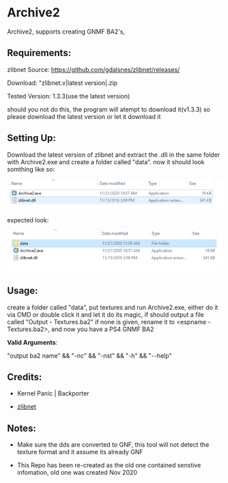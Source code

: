 # Archive2
Archive2, supports creating GNMF BA2's,

**Requirements:**
---------------------------------------------------------------------
zlibnet
Source: https://github.com/gdalsnes/zlibnet/releases/

Download: "zlibnet.v|latest version|.zip

Tested Version: 1.3.3(use the latest version)

should you not do this, the program will atempt to download it(v1.3.3) so please download the latest version or let it download it

**Setting Up:**
---------------------------------------------------------------------
Download the latest version of zlibnet and extract the .dll in the same folder with Archive2.exe and create a folder called "data". now it should look somthing like so:

![screenshot](Screenshot_3.png)

expected look:

![screenshot](Screenshot_2.png)

**Usage:**
---------------------------------------------------------------------
create a folder called "data", put textures and run Archive2.exe, either do it via CMD or double click it and let it do its magic, if should output a file called "Output - Textures.ba2" if none is given, rename it to <espname - Textures.ba2>, and now you have a PS4 GNMF BA2

**Valid Arguments**:

"output ba2 name" && "-nc" && "-nst" && "-h" && "--help"

**Credits:**
---------------------------------------------------------------------
- Kernel Panic | Backporter

- [zlibnet](https://github.com/gdalsnes/zlibnet)

**Notes:**
---------------------------------------------------------------------
* Make sure the dds are converted to GNF, this tool will not detect the texture format and it assume its already GNF

* This Repo has been re-created as the old one contained senstive infomation, old one was created Nov 2020
